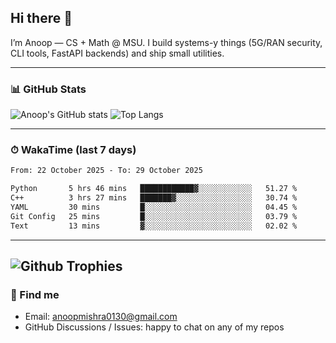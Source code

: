 ## Hi there 👋

I’m Anoop — CS + Math @ MSU. I build systems-y things (5G/RAN security, CLI tools, FastAPI backends) and ship small utilities.

---

### 📊 GitHub Stats
<!-- GitHub Readme Stats -->
![Anoop's GitHub stats](https://github-readme-stats.vercel.app/api?username=Anoop130&show_icons=true&theme=radical&hide_title=true)
![Top Langs](https://github-readme-stats.vercel.app/api/top-langs/?username=Anoop130&layout=compact&theme=radical)

---

### ⏱ WakaTime (last 7 days)
<!--START_SECTION:waka-->

```txt
From: 22 October 2025 - To: 29 October 2025

Python       5 hrs 46 mins   ████████████▓░░░░░░░░░░░░   51.27 %
C++          3 hrs 27 mins   ███████▓░░░░░░░░░░░░░░░░░   30.74 %
YAML         30 mins         █░░░░░░░░░░░░░░░░░░░░░░░░   04.45 %
Git Config   25 mins         █░░░░░░░░░░░░░░░░░░░░░░░░   03.79 %
Text         13 mins         ▓░░░░░░░░░░░░░░░░░░░░░░░░   02.02 %
```

<!--END_SECTION:waka-->

---
![Github Trophies](https://github-profile-trophy.vercel.app/?username=Anoop130&theme=dracula)
---

### 🔗 Find me
- Email: anoopmishra0130@gmail.com
- GitHub Discussions / Issues: happy to chat on any of my repos

